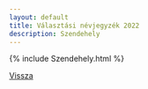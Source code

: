 ```yaml
---
layout: default
title: Választási névjegyzék 2022
description: Szendehely
---
```


{% include Szendehely.html %}

[Vissza](./)